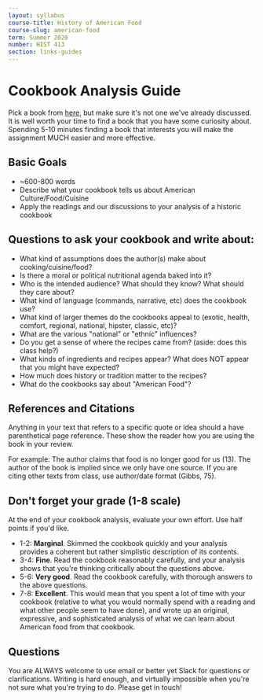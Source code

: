 ```yaml
---
layout: syllabus
course-title: History of American Food
course-slug: american-food
term: Summer 2020
number: HIST 413
section: links-guides
---
```


# Cookbook Analysis Guide
Pick a book from [here](https://babel.hathitrust.org/cgi/mb?c=1934413200;a=listis;sort=date_a;sz=100), but make sure it's not one we've already discussed. It is well worth your time to find a book that you have some curiosity about. Spending 5-10 minutes finding a book that interests you will make the assignment MUCH easier and more effective.


## Basic Goals
- ~600-800 words
- Describe what your cookbook tells us about American Culture/Food/Cuisine
- Apply the readings and our discussions to your analysis of a historic cookbook


## Questions to ask your cookbook and write about:
- What kind of assumptions does the author(s) make about cooking/cuisine/food?
- Is there a moral or political nutritional agenda baked into it?
- Who is the intended audience? What should they know? What should they care about?
- What kind of language (commands, narrative, etc) does the cookbook use?
- What kind of larger themes do the cookbooks appeal to (exotic, health, comfort, regional, national, hipster, classic, etc)?
- What are the various "national" or "ethnic" influences?
- Do you get a sense of where the recipes came from? (aside: does this class help?)
- What kinds of ingredients and recipes appear? What does NOT appear that you might have expected?
- How much does history or tradition matter to the recipes?
- What do the cookbooks say about "American Food"?


## References and Citations
Anything in your text that refers to a specific quote or idea should a have parenthetical page reference. These show the reader how you are using the book in your review.

For example: The author claims that food is no longer good for us (13). The author of the book is implied since we only have one source. If you are citing other texts from class, use author/date format (Gibbs, 75).


## Don't forget your grade (1-8 scale)
At the end of your cookbook analysis, evaluate your own effort. Use half points if you'd like.

- 1-2: **Marginal**. Skimmed the cookbook quickly and your analysis provides a coherent but rather simplistic description of its contents.
- 3-4: **Fine**. Read the cookbook reasonably carefully, and your analysis shows that you're thinking critically about the questions above.
- 5-6: **Very good**. Read the cookbook carefully, with thorough answers to the above questions.
- 7-8: **Excellent**. This would mean that you spent a lot of time with your cookbook (relative to what you would normally spend with a reading and what other people seem to have done), and wrote up an original, expressive, and sophisticated analysis of what we can learn about American food from that cookbook.


## Questions
You are ALWAYS welcome to use email or better yet Slack for questions or clarifications. Writing is hard enough, and virtually impossible when you're not sure what you're trying to do. Please get in touch!
